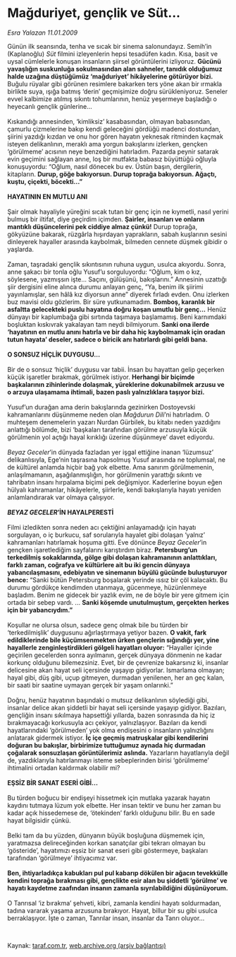 # Mağduriyet, gençlik ve Süt...

*Esra Yalazan 11.01.2009*

<div class="taraf_structure_2col_1zq">
<div class="margen_n">



 <p>Günün ilk seansında, tenha ve sıcak bir sinema salonundayız. Semih’in (Kaplanoğlu) <i>Süt</i> filmini izleyenlerin hepsi tesadüfen kadın. Kısa, basit ve uysal cümlelerle konuşan insanların şiirsel görüntülerini izliyoruz. <b>Gücünü yavaşlığın suskunluğa sokulmasından alan sahneler, tanıdık olduğumuz halde uzağına düştüğümüz ‘mağduriyet’ hikâyelerine götürüyor bizi.</b> Buğulu rüyalar gibi görünen resimlere bakarken ters yöne akan bir ırmakla birlikte suya, ışığa batmış ‘derin’ geçmişimize doğru sürükleniyoruz. Seneler evvel kalbimize atılmış sıkıntı tohumlarının, henüz yeşermeye başladığı o heyecanlı gençlik günlerine... <br/><br/>Kıskandığı annesinden, ‘kimliksiz’ kasabasından, olmayan babasından, çamurlu çizmelerine bakıp kendi geleceğini gördüğü madenci dostundan, şiirini yazdığı kızdan ve onu hor gören hayatın yeknesak ritminden kaçmak isteyen delikanlının, meraklı ama yorgun bakışlarını izlerken, gençken ‘görülmeme’ acısının neye benzediğini hatırladım. Pazarda peynir satarak evin geçimini sağlayan anne, loş bir mutfakta babasız büyüttüğü oğluyla konuşuyordu: “Oğlum, nasıl dönecek bu ev. Üstün başın, dergilerin, kitapların. <b>Durup, göğe bakıyorsun. Durup toprağa bakıyorsun. Ağaçtı, kuştu, çiçekti, böcekti...”</b><b> <br/><br/>HAYATININ EN MUTLU ANI</b> <br/><br/>Şair olmak hayaliyle yüreğini sıcak tutan bir genç için ne kıymetli, nasıl yerini bulmuş bir iltifat, diye geçirdim içimden. <b>Şairler, insanları ve onların mantıklı düşüncelerini pek ciddiye almaz çünkü!</b> Durup toprağa, gökyüzüne bakarak, rüzgârla hışırdayan yaprakların, sabah kuşlarının sesini dinleyerek hayaller arasında kaybolmak, bilmeden cennete düşmek gibidir o yaşlarda. <br/><br/>Zaman, taşradaki gençlik sıkıntısının ruhuna uygun, usulca akıyordu. Sonra, anne şakacı bir tonla oğlu Yusuf’u sorguluyordu: “Oğlum, kim o kız, söylesene, yazmışsın işte... Saçını, gülüşünü, bakışlarını.” Annesinin uzattığı şiir dergisini eline alınca durumu anlayan genç, “Ya, benim ilk şiirimi yayınlamışlar, sen hâlâ kız diyorsun anne” diyerek fırladı evden. Onu izlerken buz mavisi oldu gözlerim. Bir süre yutkunamadım. <b>Bomboş, karanlık bir asfaltta gelecekteki puslu hayatına doğru koşan umutlu bir genç...</b> Henüz dünyayı bir kaplumbağa gibi sırtında taşımaya başlamamış. Beni karnımdaki boşluktan kıskıvrak yakalayan tam neydi bilmiyorum. <b>Sanki ona ilerde ‘hayatının en mutlu anını hatırla ve bir daha hiç kaybolmamak için oradan tutun hayata’ deseler, sadece o biricik anı hatırlardı gibi geldi bana.</b> <b><br/><br/>O SONSUZ HİÇLİK DUYGUSU...</b> <br/><br/>Bir de o sonsuz ‘hiçlik’ duygusu var tabii. İnsan bu hayattan gelip geçerken küçük işaretler bırakmak, görülmek istiyor. <b>Herhangi bir biçimde başkalarının zihinlerinde dolaşmak, yüreklerine dokunabilmek arzusu ve o arzuya ulaşamama ihtimali, bazen paslı yalnızlıklara taşıyor bizi.</b> <br/><br/>Yusuf’un durağan ama derin bakışlarında gezinirken Dostoyevski kahramanlarını düşünmeme neden olan <i>Mağdurun Dili</i>’ni hatırladım. O muhteşem denemelerin yazarı Nurdan Gürbilek, bu kitabı neden yazdığını anlattığı bölümde, bizi ‘başkaları tarafından görülme arzusuyla küçük görülmenin yol açtığı hayal kırıklığı üzerine düşünmeye’ davet ediyordu. <i><br/><br/>Beyaz Geceler</i>’in dünyada fazladan yer işgal ettiğine inanan ‘lüzumsuz’ delikanlısıyla, Ege’nin taşrasına hapsolmuş Yusuf arasında ne toplumsal, ne de kültürel anlamda hiçbir bağ yok elbette. Ama sanırım görülmemenin, anlaşılmamanın, aşağılanmışlığın, hor görülmenin yarattığı sıkıntı ve tahribatın insanı hırpalama biçimi pek değişmiyor. Kaderlerine boyun eğen hülyalı kahramanlar, hikâyelerle, şiirlerle, kendi bakışlarıyla hayatı yeniden anlamlandırarak var olmaya çalışıyor. <b><i><br/><br/>BEYAZ GECELER</i>’İN HAYALPERESTİ</b> <br/><br/>Filmi izledikten sonra neden acı çektiğini anlayamadığı için hayatı sorgulayan, o iç burkucu, saf sorularıyla hayalet gibi dolaşan ‘yalnız’ kahramanları hatırlamak hoşuma gitti. Eve dönünce <i>Beyaz Geceler</i>’in gençken işaretlediğim sayfalarını karıştırdım biraz. <b>Petersburg’un terkedilmiş sokaklarında, gölge gibi dolaşan kahramanının anlattıkları, farklı zaman, coğrafya ve kültürlere ait bu iki gencin dünyaya yabancılaşmasını, edebiyatın ve sinemanın büyülü gücünde buluşturuyor bence:</b> “Sanki bütün Petersburg boşalarak yerinde ıssız bir çöl kalacaktı. Bu durumu gördükçe kendimden utanmaya, gücenmeye, hüzünlenmeye başladım. Benim ne gidecek bir yazlık evim, ne de böyle bir yere gitmem için ortada bir sebep vardı. ... <b>Sanki köşemde unutulmuştum, gerçekten herkes için bir yabancıydım.”</b> <br/><br/>Koşullar ne olursa olsun, sadece genç olmak bile bu türden bir ‘terkedilmişlik’ duygusunu ağırlaştırmaya yetiyor bazen. <b>O vakit, fark edildiklerinde bile küçümsenmekten ürken gençlerin sığındığı yer, yine hayallerle zenginleştirdikleri gölgeli hayatları oluyor:</b> “Hayaller içinde geçirilen gecelerden sonra ayılmanın, gerçek dünyaya dönmenin ne kadar korkunç olduğunu bilemezsiniz. Evet, bir de çevrenize bakarsınız ki, insanlar delicesine akan hayat seli içersinde yaşayıp gidiyorlar. Ismarlama olmayan; hayal gibi, düş gibi, uçup gitmeyen, durmadan yenilenen, her an geç kalan, bir saati bir saatine uymayan gerçek bir yaşam onlarınki.” <br/><br/>Doğru, henüz hayatının başındaki o mutsuz delikanlının söylediği gibi, insanlar delice akan şiddetli bir hayat seli içersinde yaşayıp gidiyor. Bazıları, gençliğin insanı sıkılmaya hapsettiği yıllarda, bazen sonrasında da hiç iz bırakmayacağı korkusuyla acı çekiyor, yalnızlaşıyor. Bazıları da kendi hayatlarındaki ‘görülmeden’ yok olma endişesini o insanların yalnızlığını anlatarak gidermek istiyor. <b>İç içe geçmiş matruşkalar gibi kendilerini doğuran bu bakışlar, birbirimize tuttuğumuz aynada hiç durmadan çoğalarak sonsuzlaşan görüntülerimiz aslında.</b> Yazarların hayatlarıyla değil de, yazdıklarıyla hatırlanmayı isteme sebeplerinden birisi ‘görülmeme’ ihtimalini ortadan kaldırmak olabilir mi? <b><br/><br/>EŞSİZ BİR SANAT ESERİ GİBİ...</b> <br/><br/>Bu türden boğucu bir endişeyi hissetmek için mutlaka yazarak hayatın kaydını tutmaya lüzum yok elbette. Her insan tektir ve bunu her zaman bu kadar açık hissedemese de, ‘ötekinden’ farklı olduğunu bilir. Bu en sade hayat bilgisidir çünkü. <br/><br/>Belki tam da bu yüzden, dünyanın büyük boşluğuna düşmemek için, yaratmazsa delireceğinden korkan sanatçılar gibi tekrarı olmayan bu ‘gösteride’, hayatımızı eşsiz bir sanat eseri gibi göstermeye, başkaları tarafından ‘görülmeye’ ihtiyacımız var. <b><br/><br/>Ben, ihtiyarladıkça kabukları pul pul kabarıp dökülen bir ağacın tevekkülle kendini toprağa bırakması gibi, gençlikte esir alan bu şiddetli ‘görülme’ ve hayatı kaydetme zaafından insanın zamanla sıyrılabildiğini düşünüyorum.</b> <br/><br/>O Tanrısal ‘iz bırakma’ şehveti, kibri, zamanla kendini hayatı soldurmadan, tadına vararak yaşama arzusuna bırakıyor. Hayat, billur bir su gibi usulca berraklaşıyor. İşte o zaman, Tanrılar insan, insanlar da Tanrı oluyor...</p>

<br/>


<div id="taraf_not">
</div>

</div>


</div>

Kaynak: [taraf.com.tr](http://www.taraf.com.tr:80/makale/3493.htm), [web.archive.org (arşiv bağlantısı)](http://web.archive.org/web/20090414193804/http://www.taraf.com.tr:80/makale/3493.htm)
